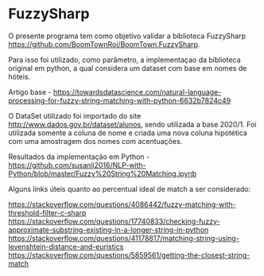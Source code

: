 # FuzzySharp
O presente programa tem como objetivo validar a biblioteca FuzzySharp https://github.com/BoomTownRoi/BoomTown.FuzzySharp.

Para isso foi utilizado, como parâmetro, a implementaçao da biblioteca original em python, a qual considera um dataset com base em nomes de hóteis.

Artigo base - https://towardsdatascience.com/natural-language-processing-for-fuzzy-string-matching-with-python-6632b7824c49

O DataSet utilizado foi importado do site http://www.dados.gov.br/dataset/alunos, sendo utilizada a base 2020/1. Foi utilizada somente a coluna de nome e criada uma nova coluna hipotética com uma amostragem dos nomes com acentuações. 

Resultados da implementação em Python - https://github.com/susanli2016/NLP-with-Python/blob/master/Fuzzy%20String%20Matching.ipynb

Alguns links úteis quanto ao percentual ideal de match a ser considerado:

https://stackoverflow.com/questions/4086442/fuzzy-matching-with-threshold-filter-c-sharp
https://stackoverflow.com/questions/17740833/checking-fuzzy-approximate-substring-existing-in-a-longer-string-in-python
https://stackoverflow.com/questions/41178817/matching-string-using-levenshtein-distance-and-euristics
https://stackoverflow.com/questions/5859561/getting-the-closest-string-match



